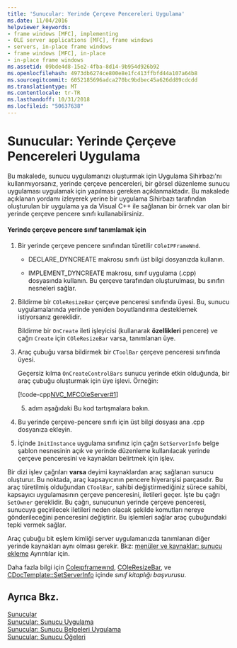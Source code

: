 ```yaml
---
title: 'Sunucular: Yerinde Çerçeve Pencereleri Uygulama'
ms.date: 11/04/2016
helpviewer_keywords:
- frame windows [MFC], implementing
- OLE server applications [MFC], frame windows
- servers, in-place frame windows
- frame windows [MFC], in-place
- in-place frame windows
ms.assetid: 09bde4d8-15e2-4fba-8d14-9b954d926b92
ms.openlocfilehash: 4973db6274ce800e8e1fc413ffbfd44a107a64b8
ms.sourcegitcommit: 6052185696adca270bc9bdbec45a626dd89cdcdd
ms.translationtype: MT
ms.contentlocale: tr-TR
ms.lasthandoff: 10/31/2018
ms.locfileid: "50637638"
---
```

# <a name="servers-implementing-in-place-frame-windows"></a>Sunucular: Yerinde Çerçeve Pencereleri Uygulama

Bu makalede, sunucu uygulamanızı oluşturmak için Uygulama Sihirbazı'nı kullanmıyorsanız, yerinde çerçeve pencereleri, bir görsel düzenleme sunucu uygulaması uygulamak için yapılması gereken açıklanmaktadır. Bu makalede açıklanan yordamı izleyerek yerine bir uygulama Sihirbazı tarafından oluşturulan bir uygulama ya da Visual C++ ile sağlanan bir örnek var olan bir yerinde çerçeve pencere sınıfı kullanabilirsiniz.

#### <a name="to-declare-an-in-place-frame-window-class"></a>Yerinde çerçeve pencere sınıf tanımlamak için

1. Bir yerinde çerçeve pencere sınıfından türetilir `COleIPFrameWnd`.

   - DECLARE_DYNCREATE makrosu sınıfı üst bilgi dosyanızda kullanın.

   - IMPLEMENT_DYNCREATE makrosu, sınıf uygulama (.cpp) dosyasında kullanın. Bu çerçeve tarafından oluşturulması, bu sınıfın nesneleri sağlar.

1. Bildirme bir `COleResizeBar` çerçeve penceresi sınıfında üyesi. Bu, sunucu uygulamalarında yerinde yeniden boyutlandırma desteklemek istiyorsanız gereklidir.

   Bildirme bir `OnCreate` ileti işleyicisi (kullanarak **özellikleri** pencere) ve çağrı `Create` için `COleResizeBar` varsa, tanımlanan üye.

1. Araç çubuğu varsa bildirmek bir `CToolBar` çerçeve penceresi sınıfında üyesi.

   Geçersiz kılma `OnCreateControlBars` sunucu yerinde etkin olduğunda, bir araç çubuğu oluşturmak için üye işlevi. Örneğin:

   [!code-cpp[NVC_MFCOleServer#1](../mfc/codesnippet/cpp/servers-implementing-in-place-frame-windows_1.cpp)]

   5. adım aşağıdaki Bu kod tartışmalara bakın.

1. Bu yerinde çerçeve-pencere sınıfı için üst bilgi dosyası ana .cpp dosyanıza ekleyin.

1. İçinde `InitInstance` uygulama sınıfınız için çağrı `SetServerInfo` belge şablon nesnesinin açık ve yerinde düzenleme kullanılacak yerinde çerçeve penceresini ve kaynakları belirtmek için işlev.

Bir dizi işlev çağrıları **varsa** deyimi kaynaklardan araç sağlanan sunucu oluşturur. Bu noktada, araç kapsayıcının pencere hiyerarşisi parçasıdır. Bu araç türetilmiş olduğundan `CToolBar`, sahibi değiştirmediğiniz sürece sahibi, kapsayıcı uygulamasının çerçeve penceresini, iletileri geçer. İşte bu çağrı `SetOwner` gereklidir. Bu çağrı, sunucunun yerinde çerçeve penceresi, sunucuya geçirilecek iletileri neden olacak şekilde komutları nereye gönderileceğini penceresini değiştirir. Bu işlemleri sağlar araç çubuğundaki tepki vermek sağlar.

Araç çubuğu bit eşlem kimliği server uygulamanızda tanımlanan diğer yerinde kaynakları aynı olması gerekir. Bkz: [menüler ve kaynaklar: sunucu ekleme](../mfc/menus-and-resources-server-additions.md) Ayrıntılar için.

Daha fazla bilgi için [Coleıpframewnd](../mfc/reference/coleipframewnd-class.md), [COleResizeBar](../mfc/reference/coleresizebar-class.md), ve [CDocTemplate::SetServerInfo](../mfc/reference/cdoctemplate-class.md#setserverinfo) içinde *sınıf kitaplığı başvurusu*.

## <a name="see-also"></a>Ayrıca Bkz.

[Sunucular](../mfc/servers.md)<br/>
[Sunucular: Sunucu Uygulama](../mfc/servers-implementing-a-server.md)<br/>
[Sunucular: Sunucu Belgeleri Uygulama](../mfc/servers-implementing-server-documents.md)<br/>
[Sunucular: Sunucu Öğeleri](../mfc/servers-server-items.md)

